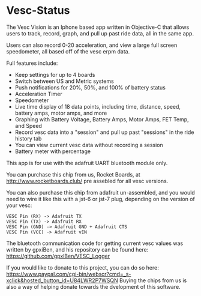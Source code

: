 # Vesc-Status

The Vesc Vision is an Iphone based app written in Objective-C that allows users to track, record, graph, and pull up past ride data, all in the same app.

Users can also record 0-20 acceleration, and view a large full screen speedometer, all based off of the vesc erpm data.

Full features include:

   - Keep settings for up to 4 boards
   - Switch between US and Metric systems
   - Push notifications for 20%, 50%, and 100% of battery status
   - Acceleration Timer
   - Speedometer
   - Live time display of 18 data points, including time, distance, speed, battery amps, motor amps, and more
   - Graphing with Battery Voltage, Battery Amps, Motor Amps, FET Temp, and Speed
   - Record vesc data into a "session" and pull up past "sessions" in the ride history tab
   - You can view current vesc data without recording a session
   - Battery meter with percentage

This app is for use with the adafruit UART bluetooth module only.

You can purchase this chip from us, Rocket Boards, at http://www.rocketboards.club/ pre assebled for all vesc versions.

You can also purchase this chip from adafruit un-assembled, and you would need to wire it like this with a jst-6 or jst-7 plug, depending on the version of your vesc:

    VESC Pin (RX) -> Adafruit TX
    VESC Pin (TX) -> Adafruit RX
    VESC Pin (GND) -> Adafruit GND + Adafruit CTS
    VESC Pin (VCC) -> Adafruit vIN

The bluetooth communication code for getting current vesc values was written by gpxiBen, and his repository can be found here: https://github.com/gpxlBen/VESC_Logger

If you would like to donate to this project, you can do so here: https://www.paypal.com/cgi-bin/webscr?cmd=_s-xclick&hosted_button_id=U84LWR2P7WSQN
Buying the chips from us is also a way of helping donate towards the dvelopment of this software.
